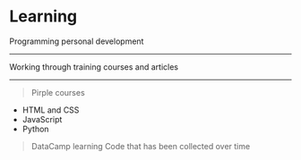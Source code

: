 # Learning
Programming personal development
***
Working through training courses and articles
***

> Pirple courses
- HTML and CSS
- JavaScript
- Python

> DataCamp learning
> Code that has been collected over time
